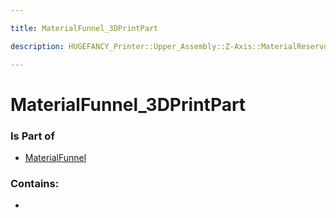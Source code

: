 ```yaml
---

title: MaterialFunnel_3DPrintPart

description: HUGEFANCY_Printer::Upper_Assembly::Z-Axis::MaterialReservoir::MaterialFunnel::MaterialFunnel_3DPrintPart

---
```

# MaterialFunnel_3DPrintPart
<script>
    var geoarray = '{"MaterialFunnel_3DPrintPart": {}}';
</script>
<script>
    var basepath = '/assets/HUGEFANCY_Printer/Upper_Assembly/Z-Axis/MaterialReservoir/MaterialFunnel/';
</script>
<link rel="stylesheet" href="/css/container.css">

<div id="container"></div>

<!-- these are the required scripts for the three.js scene -->
<script src="/lib/three.min.js"></script>
<script src="/lib/OrbitControls.js"></script>
<script src="/lib/RectAreaLightUniformsLib.js"></script>
<!-- this is your app's lib file -->
<script src="/lib/triceratops_app.js"></script>
### Is Part of
- [MaterialFunnel](../MaterialFunnel)  

### Contains:
- [](./MaterialFunnel_3DPrintPart/)

